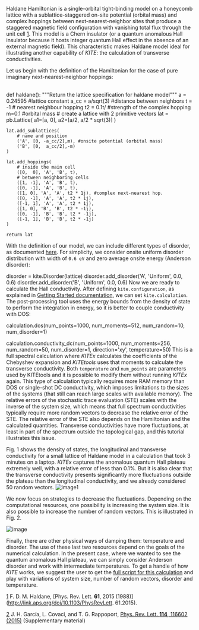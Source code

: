 Haldane Hamiltonian is a single-orbital tight-binding model on a honeycomb lattice with a sublattice-staggered on-site potential (orbital mass) and complex hoppings between next-nearest-neighbor sites that produce a staggered magnetic field configuration with vanishing total flux through the unit cell [1][1]. This model is a Chern insulator (or a quantum anomalous Hall insulator because it hosts integer quantum Hall effect in the absence of an external magnetic field). This characteristic makes Haldane model ideal for illustrating another capability of *KITE*: the calculation of transverse conductivities.

Let us begin with the definition of the Hamiltonian for the case of pure imaginary next-nearest-neighbor hoppings:

<br />def haldane():
    """Return the lattice specification for haldane model"""
    a = 0.24595 #lattice constant
    a_cc = a/sqrt(3)  #distance between neighbors
    t = -1      #  nearest neighbour hopping
    t2 = 0.1t/    #strength of the complex hopping
    m=0.1 #orbital mass
    # create a lattice with 2 primitive vectors
    lat = pb.Lattice(
        a1=[a, 0],
        a2=[a/2, a/2 * sqrt(3)]
    )

    lat.add_sublattices(
        # name and position
        ('A', [0, -a_cc/2],m), #onsite potential (orbital mass)
        ('B', [0,  a_cc/2],-m)
    )

    lat.add_hoppings(
        # inside the main cell
        ([0,  0], 'A', 'B', t),
        # between neighboring cells
        ([1, -1], 'A', 'B', t),
        ([0, -1], 'A', 'B', t),
        ([1, 0], 'A', 'A', t2 * 1j), #complex next-nearest hop.
        ([0, -1], 'A', 'A', t2 * 1j),
        ([-1, 1], 'A', 'A', t2 * 1j),
        ([1, 0], 'B', 'B', t2 * -1j),
        ([0, -1], 'B', 'B', t2 * -1j),
        ([-1, 1], 'B', 'B', t2 * -1j)
    )

    return lat
With the definition of our model, we can include different types of disorder, as documented [here][1]. For simplicity, we consider onsite uniform disorder distribution with width of `0.6 eV` and zero average onsite energy (Anderson disorder):

disorder = kite.Disorder(lattice)
disorder.add_disorder('A', 'Uniform', 0.0, 0.6)
disorder.add_disorder('B', 'Uniform', 0.0, 0.6)
Now we are ready to calculate the Hall conductivity. After defining `kite.configuration`, as explained in [Getting Started documentation][2], we can set `kite.calculation`. The post-processing tool uses the energy bounds from the density of state to perform the integration in energy, so it is better to couple conductivity with DOS:

calculation.dos(num_points=1000, num_moments=512, num_random=10, num_disorder=1)

calculation.conductivity_dc(num_points=1000, num_moments=256, num_random=50,
                            num_disorder=1, direction='xy', temperature=50)
This is a full spectral calculation where *KITEx* calculates the coefficients of the Chebyshev expansion and *KITEtools* uses that moments to calculate the transverse conductivity. Both `temperature` and `num_points` are parameters used by KITEtools and it is possible to modify them without running *KITEx* again. This type of calculation typically requires more RAM memory than DOS or single-shot DC conductivity, which imposes limitations to the sizes of the systems (that still can reach large scales with available memory). The relative errors of the stochastic trace evaluation (STE) scales with the inverse of the system size, which means that full spectrum conductivities typically require more random vectors to decrease the relative error of the STE. The relative error of the STE also depends on the Hamiltonian and the calculated quantities. Transverse conductivities have more fluctuations, at least in part of the spectrum outside the topological gap, and this tutorial illustrates this issue.

Fig. 1 shows the density of states, the longitudinal and transverse conductivity for a small lattice of Haldane model in a calculation that took 3 minutes on a laptop. *KITEx* captures the anomalous quantum Hall plateau extremely well, with a relative error of less than 0.1%. But it is also clear that the transverse conductivity presents significantly more fluctuations outside the plateau than the longitudinal conductivity, and we already considered 50 random vectors. ![image1][3]

We now focus on strategies to decrease the fluctuations. Depending on the computational resources, one possibility is increasing the system size. It is also possible to increase the number of random vectors. This is illustrated in Fig. 2.

![image][4]

Finally, there are other physical ways of damping them: temperature and disorder. The use of these last two resources depend on the goals of the numerical calculation. In the present case, where we wanted to see the quantum anomalous Hall plateau, we can simply consider Anderson disorder and work with intermediate temperatures. To get a handle of how *KITE* works, we suggest the user to get the [full script for this calculation][5] and play with variations of system size, number of random vectors, disorder and temperature.

[1][1] F. D. M. Haldane, [Phys. Rev. Lett. **61**, 2015 (1988)](http://link.aps.org/doi/10.1103/PhysRevLett. 61.2015).

[2][2] J. H. García, L. Covaci, and T. G. Rappoport, [Phys. Rev. Lett. **114**, 116602 (2015)][6] (Supplementary material)

[1]: https://quantum-kite.com/category/capabilities/adding-disorder/
[2]: https://quantum-kite.com/category/getting-started/
[3]: https://user-images.githubusercontent.com/39924384/41204808-bd373966-6cbf-11e8-87b6-93e911dd2604.png
[4]: https://user-images.githubusercontent.com/39924384/41204811-c811f8bc-6cbf-11e8-84e2-1da292bda502.png
[5]: https://gist.github.com/quantum-kite/4bfad15826a0680fbfae0afa9d2dfb6e
[6]: https://doi.org/10.1103/PhysRevLett.114.116602
